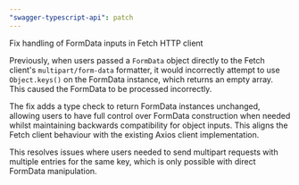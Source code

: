 ```yaml
---
"swagger-typescript-api": patch
---
```


Fix handling of FormData inputs in Fetch HTTP client

Previously, when users passed a `FormData` object directly to the Fetch
client's `multipart/form-data` formatter, it would incorrectly attempt to use
`Object.keys()` on the FormData instance, which returns an empty array. This
caused the FormData to be processed incorrectly.

The fix adds a type check to return FormData instances unchanged, allowing
users to have full control over FormData construction when needed whilst
maintaining backwards compatibility for object inputs. This aligns the Fetch
client behaviour with the existing Axios client implementation.

This resolves issues where users needed to send multipart requests with
multiple entries for the same key, which is only possible with direct FormData
manipulation.
